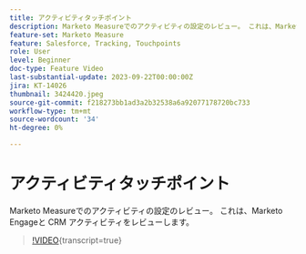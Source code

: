 ```yaml
---
title: アクティビティタッチポイント
description: Marketo Measureでのアクティビティの設定のレビュー。 これは、Marketo Engageと CRM アクティビティをレビューします。
feature-set: Marketo Measure
feature: Salesforce, Tracking, Touchpoints
role: User
level: Beginner
doc-type: Feature Video
last-substantial-update: 2023-09-22T00:00:00Z
jira: KT-14026
thumbnail: 3424420.jpeg
source-git-commit: f218273bb1ad3a2b32538a6a92077178720bc733
workflow-type: tm+mt
source-wordcount: '34'
ht-degree: 0%

---
```



# アクティビティタッチポイント

Marketo Measureでのアクティビティの設定のレビュー。 これは、Marketo Engageと CRM アクティビティをレビューします。

>[!VIDEO](https://video.tv.adobe.com/v/3424420/?learn=on){transcript=true}
